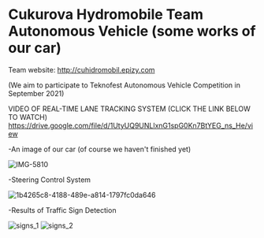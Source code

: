 # Cukurova Hydromobile Team Autonomous Vehicle (some works of our car) 
Team website: http://cuhidromobil.epizy.com

(We aim to participate to Teknofest Autonomous Vehicle Competition in September 2021)

VIDEO OF REAL-TIME LANE TRACKING SYSTEM (CLICK THE LINK BELOW TO WATCH)
https://drive.google.com/file/d/1UtyUQ9UNLlxnG1spG0Kn7BtYEG_ns_He/view






-An image of our car (of course we haven't finished yet)

![IMG-5810](https://user-images.githubusercontent.com/42544569/111986849-82d24f00-8b1f-11eb-8338-8fbf19c3a3b9.jpg)


-Steering Control System


![1b4265c8-4188-489e-a814-1797fc0da646](https://user-images.githubusercontent.com/42544569/111986420-fa53ae80-8b1e-11eb-98c7-c8a4daf57c54.gif)


-Results of Traffic Sign Detection


![signs_1](https://user-images.githubusercontent.com/42544569/111962356-44c73200-8b03-11eb-9b24-04715136eb3a.jpeg)
![signs_2](https://user-images.githubusercontent.com/42544569/111962383-4a247c80-8b03-11eb-8d19-6d708fde7884.jpeg)






